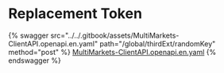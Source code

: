 # Replacement Token

{% swagger src="../../.gitbook/assets/MultiMarkets-ClientAPI.openapi.en.yaml" path="/global/thirdExt/randomKey" method="post" %}
[MultiMarkets-ClientAPI.openapi.en.yaml](../../.gitbook/assets/MultiMarkets-ClientAPI.openapi.en.yaml)
{% endswagger %}
